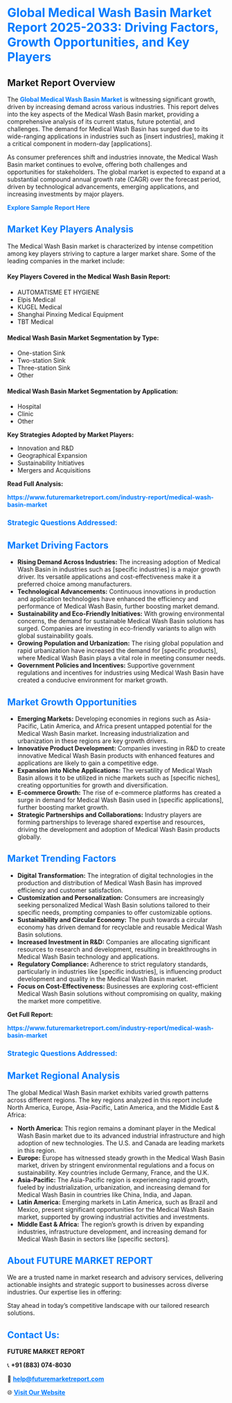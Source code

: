 <h1 style="color: #007BFF;">Global Medical Wash Basin Market Report 2025-2033: Driving Factors, Growth Opportunities, and Key Players</h1>

<section id="overview">
<h2>Market Report Overview</h2>
<p>The <a href="https://www.futuremarketreport.com/industry-report/medical-wash-basin-market" style="color: #007BFF; text-decoration: none;"><strong>Global Medical Wash Basin Market</strong></a> is witnessing significant growth, driven by increasing demand across various industries. This report delves into the key aspects of the Medical Wash Basin market, providing a comprehensive analysis of its current status, future potential, and challenges. The demand for Medical Wash Basin has surged due to its wide-ranging applications in industries such as [insert industries], making it a critical component in modern-day [applications].</p>
<p>As consumer preferences shift and industries innovate, the Medical Wash Basin market continues to evolve, offering both challenges and opportunities for stakeholders. The global market is expected to expand at a substantial compound annual growth rate (CAGR) over the forecast period, driven by technological advancements, emerging applications, and increasing investments by major players.</p>
</section>

<section id="overview">
<p><a href="https://www.futuremarketreport.com/request-sample/reportId=86351" style="color: #007BFF; text-decoration: none;"><strong>Explore Sample Report Here</strong></a></p>
</section>

<section id="key-players">
<h2 style="color: #007BFF;">Market Key Players Analysis</h2>
<p>The Medical Wash Basin market is characterized by intense competition among key players striving to capture a larger market share. Some of the leading companies in the market include:</p>
<h4>Key Players Covered in the Medical Wash Basin Report:</h4>
<ul><li>AUTOMATISME ET HYGIENE</li><li>Elpis Medical</li><li>KUGEL Medical</li><li>Shanghai Pinxing Medical Equipment</li><li>TBT Medical</li></ul>
<h4>Medical Wash Basin Market Segmentation by Type:</h4>
<ul><li>One-station Sink</li><li>Two-station Sink</li><li>Three-station Sink</li><li>Other</li></ul>

<h4>Medical Wash Basin Market Segmentation by Application:</h4>
<ul><li>Hospital</li><li>Clinic</li><li>Other</li></ul>
<p><strong>Key Strategies Adopted by Market Players:</strong></p>
<ul>
<li>Innovation and R&D</li>
<li>Geographical Expansion</li>
<li>Sustainability Initiatives</li>
<li>Mergers and Acquisitions</li>
</ul>
</section>

<section>
<p><strong>Read Full Analysis: </strong></p><a href="https://www.futuremarketreport.com/industry-report/medical-wash-basin-market" style="color: #007BFF; text-decoration: none;"><strong>https://www.futuremarketreport.com/industry-report/medical-wash-basin-market</strong></a>
<h3 style="color: #007BFF;">Strategic Questions Addressed:</h3>
</section>

<section id="driving-factors">
<h2 style="color: #007BFF;">Market Driving Factors</h2>
<ul>
<li><strong>Rising Demand Across Industries:</strong> The increasing adoption of Medical Wash Basin in industries such as [specific industries] is a major growth driver. Its versatile applications and cost-effectiveness make it a preferred choice among manufacturers.</li>
<li><strong>Technological Advancements:</strong> Continuous innovations in production and application technologies have enhanced the efficiency and performance of Medical Wash Basin, further boosting market demand.</li>
<li><strong>Sustainability and Eco-Friendly Initiatives:</strong> With growing environmental concerns, the demand for sustainable Medical Wash Basin solutions has surged. Companies are investing in eco-friendly variants to align with global sustainability goals.</li>
<li><strong>Growing Population and Urbanization:</strong> The rising global population and rapid urbanization have increased the demand for [specific products], where Medical Wash Basin plays a vital role in meeting consumer needs.</li>
<li><strong>Government Policies and Incentives:</strong> Supportive government regulations and incentives for industries using Medical Wash Basin have created a conducive environment for market growth.</li>
</ul>
</section>

<section id="growth-opportunities">
<h2 style="color: #007BFF;">Market Growth Opportunities</h2>
<ul>
<li><strong>Emerging Markets:</strong> Developing economies in regions such as Asia-Pacific, Latin America, and Africa present untapped potential for the Medical Wash Basin market. Increasing industrialization and urbanization in these regions are key growth drivers.</li>
<li><strong>Innovative Product Development:</strong> Companies investing in R&D to create innovative Medical Wash Basin products with enhanced features and applications are likely to gain a competitive edge.</li>
<li><strong>Expansion into Niche Applications:</strong> The versatility of Medical Wash Basin allows it to be utilized in niche markets such as [specific niches], creating opportunities for growth and diversification.</li>
<li><strong>E-commerce Growth:</strong> The rise of e-commerce platforms has created a surge in demand for Medical Wash Basin used in [specific applications], further boosting market growth.</li>
<li><strong>Strategic Partnerships and Collaborations:</strong> Industry players are forming partnerships to leverage shared expertise and resources, driving the development and adoption of Medical Wash Basin products globally.</li>
</ul>
</section>

<section id="trending-factors">
<h2 style="color: #007BFF;">Market Trending Factors</h2>
<ul>
<li><strong>Digital Transformation:</strong> The integration of digital technologies in the production and distribution of Medical Wash Basin has improved efficiency and customer satisfaction.</li>
<li><strong>Customization and Personalization:</strong> Consumers are increasingly seeking personalized Medical Wash Basin solutions tailored to their specific needs, prompting companies to offer customizable options.</li>
<li><strong>Sustainability and Circular Economy:</strong> The push towards a circular economy has driven demand for recyclable and reusable Medical Wash Basin solutions.</li>
<li><strong>Increased Investment in R&D:</strong> Companies are allocating significant resources to research and development, resulting in breakthroughs in Medical Wash Basin technology and applications.</li>
<li><strong>Regulatory Compliance:</strong> Adherence to strict regulatory standards, particularly in industries like [specific industries], is influencing product development and quality in the Medical Wash Basin market.</li>
<li><strong>Focus on Cost-Effectiveness:</strong> Businesses are exploring cost-efficient Medical Wash Basin solutions without compromising on quality, making the market more competitive.</li>
</ul>
</section>

<section>
<p><strong>Get Full Report: </strong></p><a href="https://www.futuremarketreport.com/industry-report/medical-wash-basin-market" style="color: #007BFF; text-decoration: none;"><strong>https://www.futuremarketreport.com/industry-report/medical-wash-basin-market</strong></a>
<h3 style="color: #007BFF;">Strategic Questions Addressed:</h3>
</section>


<section id="regional-analysis">
<h2 style="color: #007BFF;">Market Regional Analysis</h2>
<p>The global Medical Wash Basin market exhibits varied growth patterns across different regions. The key regions analyzed in this report include North America, Europe, Asia-Pacific, Latin America, and the Middle East & Africa:</p>
<ul>
<li><strong>North America:</strong> This region remains a dominant player in the Medical Wash Basin market due to its advanced industrial infrastructure and high adoption of new technologies. The U.S. and Canada are leading markets in this region.</li>
<li><strong>Europe:</strong> Europe has witnessed steady growth in the Medical Wash Basin market, driven by stringent environmental regulations and a focus on sustainability. Key countries include Germany, France, and the U.K.</li>
<li><strong>Asia-Pacific:</strong> The Asia-Pacific region is experiencing rapid growth, fueled by industrialization, urbanization, and increasing demand for Medical Wash Basin in countries like China, India, and Japan.</li>
<li><strong>Latin America:</strong> Emerging markets in Latin America, such as Brazil and Mexico, present significant opportunities for the Medical Wash Basin market, supported by growing industrial activities and investments.</li>
<li><strong>Middle East & Africa:</strong> The region’s growth is driven by expanding industries, infrastructure development, and increasing demand for Medical Wash Basin in sectors like [specific sectors].</li>
</ul>
</section>

<footer>
<h2 style="color: #007BFF;">About FUTURE MARKET REPORT</h2>
<p>We are a trusted name in market research and advisory services, delivering actionable insights and strategic support to businesses across diverse industries. Our expertise lies in offering:</p>

<p>Stay ahead in today’s competitive landscape with our tailored research solutions.</p>

<h2 style="color: #007BFF;">Contact Us:</h2>
<p><strong>FUTURE MARKET REPORT</strong></p>
<p>📞 <strong>+91 (883) 074-8030</strong></p>
<p>📧 <strong><a href="mailto:help@futuremarketreport.com" style="color: #007BFF;">help@futuremarketreport.com</a></strong></p>
<p>🌐 <strong><a href="https://www.futuremarketreport.com/" style="color: #007BFF;">Visit Our Website</a></strong></p>
</footer>